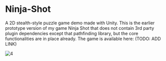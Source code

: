# Ninja-Shot
 A 2D stealth-style puzzle game demo made with Unity. This is the earlier prototype version of my game Ninja Shot that does not contain 3rd party plugin dependencies except that pathfinding library, but the core functionalities are in place already. The game is available here: (TODO: ADD LINK)

 ![4](https://github.com/anlideer/Ninja-Shot/assets/33090166/884619a5-93f2-423c-8bdb-800d3c3297d3)
